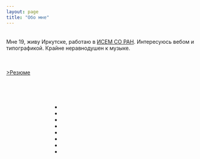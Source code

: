 ```yaml
---
layout: page
title: "Обо мне"
---
```


<div class="line">
  <div class="me" style="margin-left: 1em" ></div>
    <p style="padding-top: 1.4em">Мне 19, живу Иркутске, работаю в <a href="http://sei.irk.ru/">ИСЕМ СО РАН</a>. Интересуюсь вебом и типографикой. Крайне неравнодушен к музыке.</p>
</div>
<div class="line">
	    <p style="padding-top: 1.4em"><p><a href="http://naydenov.tk/cv.html">>Резюме </a>
</div>
<div class="line" style="padding-top: 3.4em;">
  <ul class="social" style="padding-left: 29%">
    <li><a class="email" href="mailto:a@naydenov.tk"></a></li>
    <li><a class="github" href="http://github.com/a-naydenov/"></a></li>
    <li><a class="rss" href="http://naydenov.tk/atom.xml"></a></li>
    <li><a class="skype" href="skype:najdenov.?call"></a></li>
    <li><a class="wallbase" href="http://wallbase.cc/user/profile/81866"></a></li>
    <li><a class="bookmix" href="http://bookmix.ru/users/index.phtml?uid=23010"></a></li>
    <li><a class="instagram" href="http://instagram.com/tinki_vinki/"></a></li>
    <li><a class="myshows" href="http://myshows.ru/nanex"></a></li>
  </ul>
</div>